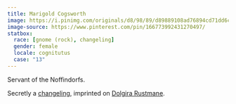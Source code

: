 ```yaml
---
title: Marigold Cogsworth
image: https://i.pinimg.com/originals/d8/98/89/d89889108ad76894cd71dd6c99df5b98.jpg
image-source: https://www.pinterest.com/pin/166773992431270497/
statbox:
  race: [gnome (rock), changeling]
  gender: female
  locale: cognitutus
  case: "13"
---
```


Servant of the Noffindorfs.

Secretly a [changeling](../creatures/changelings), imprinted on [Dolgira Rustmane](dolgira-rustmane).
